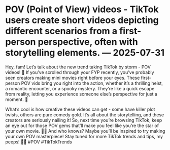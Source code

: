 # POV (Point of View) videos - TikTok users create short videos depicting different scenarios from a first-person perspective, often with storytelling elements. — 2025-07-31

Hey, fam! Let’s talk about the new trend taking TikTok by storm - POV videos! 🌟 If you’ve scrolled through your FYP recently, you’ve probably seen creators making mini movies right before your eyes. These first-person POV vids bring you right into the action, whether it’s a thrilling heist, a romantic encounter, or a spooky mystery. They’re like a quick escape from reality, letting you experience someone else’s perspective for just a moment. 💫 

What’s cool is how creative these videos can get - some have killer plot twists, others are pure comedy gold. It’s all about the storytelling, and these creators are seriously nailing it! So, next time you’re browsing TikTok, keep an eye out for those POV gems that’ll make you feel like you’re the star of your own movie. 🎥✨ And who knows? Maybe you’ll be inspired to try making your own POV masterpiece! Stay tuned for more TikTok trends and tips, my peeps! 🤳🔥 #POV #TikTokTrends